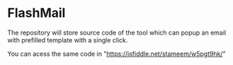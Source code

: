 # FlashMail
The repository will store source code of the tool which can popup an email with prefilled template with a single click.

You can acess the same code in "https://jsfiddle.net/stameem/w5pgt9hk/"
